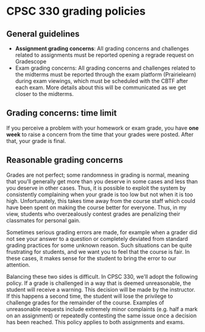 # CPSC 330 grading policies

## General guidelines
- **Assignment grading concerns**: All grading concerns and challenges related to assignments must be reported opening a regrade request on Gradescope
- Exam grading concerns: All grading concerns and challenges related to the midterms must be reported through the exam platform (Prairielearn) during exam viewings, which must be scheduled with the CBTF after each exam. More details about this will be communicated as we get closer to the midterms.

## Grading concerns: time limit
If you perceive a problem with your homework or exam grade, you have **one week** to raise a concern from the time that your grades were posted. After that, your grade is final.

## Reasonable grading concerns
Grades are not perfect; some randomness in grading is normal, meaning that you'll generally get more than you deserve in some cases and less than you deserve in other cases. Thus, it is possible to exploit the system by consistently complaining when your grade is too low but not when it is too high. Unfortunately, this takes time away from the course staff which could have been spent on making the course better for everyone. Thus, in my view, students who overzealously contest grades are penalizing their classmates for personal gain.

Sometimes serious grading errors are made, for example when a grader did not see your answer to a question or completely deviated from standard grading practices for some unknown reason. Such situations can be quite frustrating for students, and we want you to feel that the course is fair. In these cases, it makes sense for the student to bring the error to our attention.

Balancing these two sides is difficult. In CPSC 330, we'll adopt the following policy. If a grade is challenged in a way that is deemed unreasonable, the student will receive a warning. This decision will be made by the instructor. If this happens a second time, the student will lose the privilege to challenge grades for the remainder of the course. Examples of unreasonable requests include extremely minor complaints (e.g. half a mark on an assignment) or repeatedly contesting the same issue once a decision has been reached. This policy applies to both assignments and exams.
